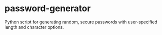 # password-generator
Python script for generating random, secure passwords with user-specified length and character options.
